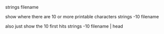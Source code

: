 
strings filename

show where there are 10 or more printable characters
strings -10 filename

also just show the 10 first hits
strings -10 filename | head

